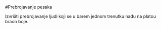 #Prebrojavanje pesaka

Izvršiti prebrojavanje ljudi koji se u barem jednom trenutku nađu na platou braon boje.
